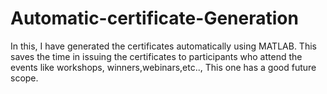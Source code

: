 # Automatic-certificate-Generation

In this, I have generated the certificates automatically using MATLAB. This saves the time in issuing the certificates to participants who attend the events like workshops,
winners,webinars,etc..,
This one has a good future scope.

